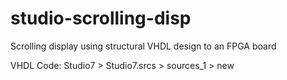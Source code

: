 # studio-scrolling-disp
Scrolling display using structural VHDL design to an FPGA board


VHDL Code: Studio7 > Studio7.srcs > sources_1 > new
